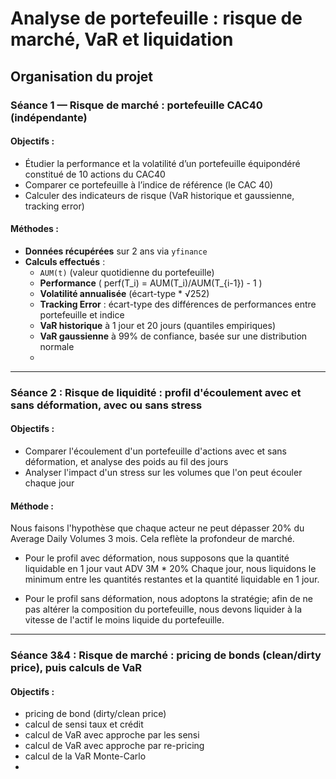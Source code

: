 # Analyse de portefeuille : risque de marché, VaR et liquidation

## Organisation du projet

###  Séance 1 — Risque de marché : portefeuille CAC40 (indépendante)

#### Objectifs :
- Étudier la performance et la volatilité d’un portefeuille équipondéré constitué de 10 actions du CAC40
- Comparer ce portefeuille à l’indice de référence (le CAC 40)
- Calculer des indicateurs de risque (VaR historique et gaussienne, tracking error)

#### Méthodes :
- **Données récupérées** sur 2 ans via `yfinance`
- **Calculs effectués** :
  - `AUM(t)` (valeur quotidienne du portefeuille)
  - **Performance** \( perf(T_i) = AUM(T_i)/AUM(T_{i-1}) - 1 \)
  - **Volatilité annualisée** (écart-type * √252)
  - **Tracking Error** : écart-type des différences de performances entre portefeuille et indice
  - **VaR historique** à 1 jour et 20 jours (quantiles empiriques)
  - **VaR gaussienne** à 99% de confiance, basée sur une distribution normale
  - 
---

### Séance 2 : Risque de liquidité : profil d'écoulement avec et sans déformation, avec ou sans stress

#### Objectifs : 
- Comparer l'écoulement d'un portefeuille d'actions avec et sans déformation, et analyse des poids au fil des jours
- Analyser l'impact d'un stress sur les volumes que l'on peut écouler chaque jour

#### Méthode : 

Nous faisons l'hypothèse que chaque acteur ne peut dépasser 20% du Average Daily Volumes 3 mois. Cela reflète la profondeur de marché. 

- Pour le profil avec déformation, nous supposons que la quantité liquidable en 1 jour vaut ADV 3M * 20%
  Chaque jour, nous liquidons le minimum entre les quantités restantes et la quantité liquidable en 1 jour.

- Pour le profil sans déformation, nous adoptons la stratégie; afin de ne pas altérer la composition du portefeuille, nous devons liquider à la vitesse de l'actif le moins liquide du portefeuille.

--- 


### Séance 3&4 : Risque de marché : pricing de bonds (clean/dirty price), puis calculs de VaR

#### Objectifs : 
- pricing de bond (dirty/clean price)
- calcul de sensi taux et crédit 
- calcul de VaR avec approche par les sensi
- calcul de VaR avec approche par re-pricing
- calcul de la VaR Monte-Carlo
- 

